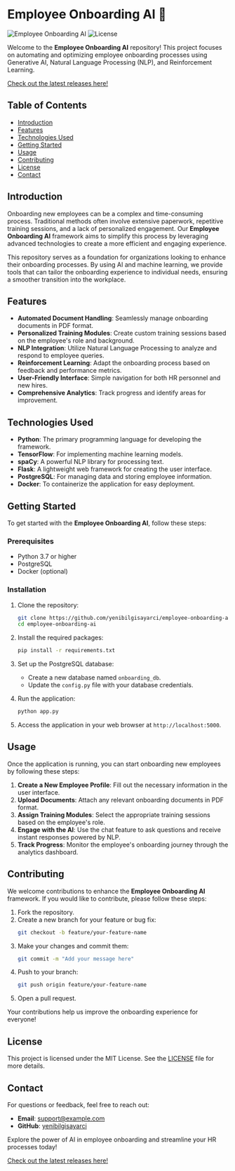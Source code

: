 # Employee Onboarding AI 🤖

![Employee Onboarding AI](https://img.shields.io/badge/Version-1.0.0-blue.svg) ![License](https://img.shields.io/badge/License-MIT-green.svg)

Welcome to the **Employee Onboarding AI** repository! This project focuses on automating and optimizing employee onboarding processes using Generative AI, Natural Language Processing (NLP), and Reinforcement Learning. 

[Check out the latest releases here!](https://github.com/yenibilgisayarci/employee-onboarding-ai/releases)

## Table of Contents

- [Introduction](#introduction)
- [Features](#features)
- [Technologies Used](#technologies-used)
- [Getting Started](#getting-started)
- [Usage](#usage)
- [Contributing](#contributing)
- [License](#license)
- [Contact](#contact)

## Introduction

Onboarding new employees can be a complex and time-consuming process. Traditional methods often involve extensive paperwork, repetitive training sessions, and a lack of personalized engagement. Our **Employee Onboarding AI** framework aims to simplify this process by leveraging advanced technologies to create a more efficient and engaging experience.

This repository serves as a foundation for organizations looking to enhance their onboarding processes. By using AI and machine learning, we provide tools that can tailor the onboarding experience to individual needs, ensuring a smoother transition into the workplace.

## Features

- **Automated Document Handling**: Seamlessly manage onboarding documents in PDF format.
- **Personalized Training Modules**: Create custom training sessions based on the employee's role and background.
- **NLP Integration**: Utilize Natural Language Processing to analyze and respond to employee queries.
- **Reinforcement Learning**: Adapt the onboarding process based on feedback and performance metrics.
- **User-Friendly Interface**: Simple navigation for both HR personnel and new hires.
- **Comprehensive Analytics**: Track progress and identify areas for improvement.

## Technologies Used

- **Python**: The primary programming language for developing the framework.
- **TensorFlow**: For implementing machine learning models.
- **spaCy**: A powerful NLP library for processing text.
- **Flask**: A lightweight web framework for creating the user interface.
- **PostgreSQL**: For managing data and storing employee information.
- **Docker**: To containerize the application for easy deployment.

## Getting Started

To get started with the **Employee Onboarding AI**, follow these steps:

### Prerequisites

- Python 3.7 or higher
- PostgreSQL
- Docker (optional)

### Installation

1. Clone the repository:
   ```bash
   git clone https://github.com/yenibilgisayarci/employee-onboarding-ai.git
   cd employee-onboarding-ai
   ```

2. Install the required packages:
   ```bash
   pip install -r requirements.txt
   ```

3. Set up the PostgreSQL database:
   - Create a new database named `onboarding_db`.
   - Update the `config.py` file with your database credentials.

4. Run the application:
   ```bash
   python app.py
   ```

5. Access the application in your web browser at `http://localhost:5000`.

## Usage

Once the application is running, you can start onboarding new employees by following these steps:

1. **Create a New Employee Profile**: Fill out the necessary information in the user interface.
2. **Upload Documents**: Attach any relevant onboarding documents in PDF format.
3. **Assign Training Modules**: Select the appropriate training sessions based on the employee's role.
4. **Engage with the AI**: Use the chat feature to ask questions and receive instant responses powered by NLP.
5. **Track Progress**: Monitor the employee's onboarding journey through the analytics dashboard.

## Contributing

We welcome contributions to enhance the **Employee Onboarding AI** framework. If you would like to contribute, please follow these steps:

1. Fork the repository.
2. Create a new branch for your feature or bug fix:
   ```bash
   git checkout -b feature/your-feature-name
   ```
3. Make your changes and commit them:
   ```bash
   git commit -m "Add your message here"
   ```
4. Push to your branch:
   ```bash
   git push origin feature/your-feature-name
   ```
5. Open a pull request.

Your contributions help us improve the onboarding experience for everyone!

## License

This project is licensed under the MIT License. See the [LICENSE](LICENSE) file for more details.

## Contact

For questions or feedback, feel free to reach out:

- **Email**: support@example.com
- **GitHub**: [yenibilgisayarci](https://github.com/yenibilgisayarci)

Explore the power of AI in employee onboarding and streamline your HR processes today!

[Check out the latest releases here!](https://github.com/yenibilgisayarci/employee-onboarding-ai/releases)